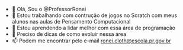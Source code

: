 - 👋 Olá, Sou o @ProfessorRonei
- 👀 Estou trabalhando com contrução de jogos no Scratch com meus alunos nas aulas de Pensamento Computacional
- 🌱 Estou aprendendo a lidar melhor com essa área de programação
- 💞️ Preciso de dicas de como evoluir nessa área
- 📫 Podem me encontrar pelo e-mail ronei.cloth@escola.pr.gov.br

<!---
ProfessorRonei/ProfessorRonei is a ✨ special ✨ repository because its `README.md` (this file) appears on your GitHub profile.
You can click the Preview link to take a look at your changes.
--->
